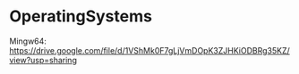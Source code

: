 # OperatingSystems

Mingw64: https://drive.google.com/file/d/1VShMk0F7gLjVmDOpK3ZJHKiODBRg35KZ/view?usp=sharing

